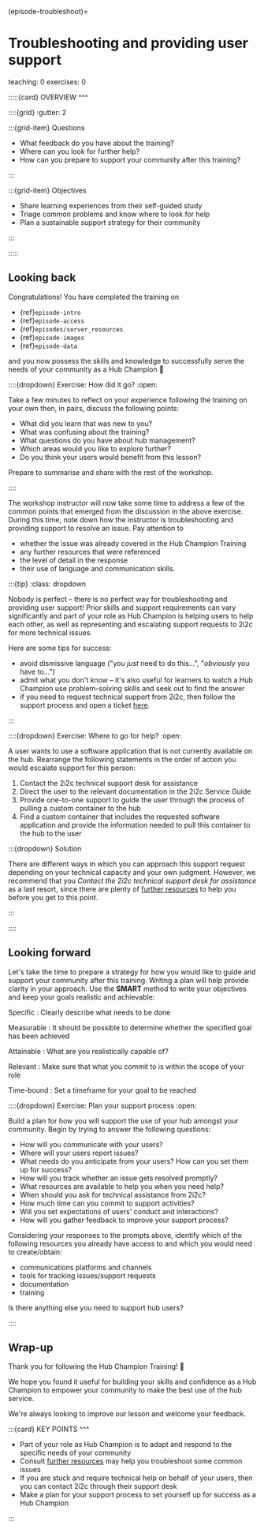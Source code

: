 (episode-troubleshoot)=
# Troubleshooting and providing user support

teaching: 0
exercises: 0


:::::{card} 
OVERVIEW
^^^

::::{grid}
:gutter: 2

:::{grid-item}
Questions

- What feedback do you have about the training?
- Where can you look for further help?
- How can you prepare to support your community after this training?

:::

:::{grid-item}
Objectives

- Share learning experiences from their self-guided study
- Triage common problems and know where to look for help
- Plan a sustainable support strategy for their community

:::

:::::

## Looking back

Congratulations! You have completed the training on

- {ref}`episode-intro`
- {ref}`episode-access`
- {ref}`episodes/server_resources`
- {ref}`episode-images`
- {ref}`episode-data`

and you now possess the skills and knowledge to successfully serve the needs of your community as a Hub Champion 🎉

::::{dropdown} Exercise: How did it go?
:open:

Take a few minutes to reflect on your experience following the training on your own then, in pairs, discuss the following points:

- What did you learn that was new to you?
- What was confusing about the training?
- What questions do you have about hub management?
- Which areas would you like to explore further?
- Do you think your users would benefit from this lesson?

Prepare to summarise and share with the rest of the workshop.

::::

The workshop instructor will now take some time to address a few of the common points that emerged from the discussion in the above exercise. During this time, note down how the instructor is troubleshooting and providing support to resolve an issue. Pay attention to

- whether the issue was already covered in the Hub Champion Training
- any further resources that were referenced
- the level of detail in the response
- their use of language and communication skills.

:::{tip}
:class: dropdown

Nobody is perfect – there is no perfect way for troubleshooting and providing user support! Prior skills and support requirements can vary significantly and part of your role as Hub Champion is helping users to help each other, as well as representing and escalating support requests to 2i2c for more technical issues.

Here are some tips for success:

- avoid dismissive language ("you *just* need to do this...", "*obviously* you have to...")
- admit what you don't know – it's also useful for learners to watch a Hub Champion use problem-solving skills and seek out [](ref:resources) to find the answer
- if you need to request technical support from 2i2c, then follow the support process and open a ticket [here](https://docs.2i2c.org/support/).

:::

::::{dropdown} Exercise: Where to go for help?
:open:

A user wants to use a software application that is not currently available on the hub. Rearrange the following statements in the order of action you would escalate support for this person:

1. Contact the 2i2c technical support desk for assistance
1. Direct the user to the relevant documentation in the 2i2c Service Guide
1. Provide one-to-one support to guide the user through the process of pulling a custom container to the hub
1. Find a custom container that includes the requested software application and provide the information needed to pull this container to the hub to the user

:::{dropdown} Solution

There are different ways in which you can approach this support request depending on your technical capacity and your own judgment. However, we recommend that you *Contact the 2i2c technical support desk for assistance* as a last resort, since there are plenty of [further resources](ref:resources) to help you before you get to this point.

:::

::::

## Looking forward

Let's take the time to prepare a strategy for how you would like to guide and support your community after this training. Writing a plan will help provide clarity in your approach. Use the **SMART** method to write your objectives and keep your goals realistic and achievable:

Specific
: Clearly describe what needs to be done

Measurable
: It should be possible to determine whether the specified goal has been achieved

Attainable
: What are you realistically capable of?

Relevant
: Make sure that what you commit to is within the scope of your role

Time-bound
: Set a timeframe for your goal to be reached 

<!-- TODO: is there an equivalent approach in Spanish? -->

::::{dropdown} Exercise: Plan your support process
:open:

Build a plan for how you will support the use of your hub amongst your community. Begin by trying to answer the following questions:

- How will you communicate with your users?
- Where will your users report issues?
- What needs do you anticipate from your users? How can you set them up for success?
- How will you track whether an issue gets resolved promptly?
- What resources are available to help you when you need help?
- When should you ask for technical assistance from 2i2c?
- How much time can you commit to support activities?
- Will you set expectations of users' conduct and interactions?
- How will you gather feedback to improve your support process?

Considering your responses to the prompts above, identify which of the following resources you already have access to and which you would need to create/obtain:

- communications platforms and channels
- tools for tracking issues/support requests
- documentation
- training

Is there anything else you need to support hub users?

::::

## Wrap-up

Thank you for following the Hub Champion Training! 🏅

We hope you found it useful for building your skills and confidence as a Hub Champion to empower your community to make the best use of the hub service.

We're always looking to improve our lesson and welcome your feedback.

:::{card} 
KEY POINTS
^^^

- Part of your role as Hub Champion is to adapt and respond to the specific needs of your community
- Consult [further resources](ref:resources) may help you troubleshoot some common issues
- If you are stuck and require technical help on behalf of your users, then you can contact 2i2c through their support desk
- Make a plan for your support process to set yourself up for success as a Hub Champion

:::
